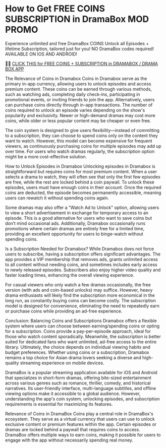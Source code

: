 # How to Get FREE COINS SUBSCRIPTION in DramaBox MOD PROMO

Experience unlimited and free DramaBox COINS Unlock all Episodes + lifetime Subscription, tailored just for you! NO DramaBox codes required! AVAILABLE ON IOS AND ANDROID!

📢📢 <a href="https://generatenow.bond/new/pages/dramabox.html">CLICK THIS for FREE COINS + SUBSCRIPTION in DRAMABOX / DRAMA BOX APP</a>


The Relevance of Coins in Dramabox
Coins in Dramabox serve as the primary in-app currency, allowing users to unlock episodes and access premium content. These coins can be earned through various methods, such as watching ads, completing daily check-ins, participating in promotional events, or inviting friends to join the app. Alternatively, users can purchase coins directly through in-app transactions. The number of coins required to unlock an episode varies depending on the show's popularity and exclusivity. Newer or high-demand dramas may cost more coins, while older or less popular content may be cheaper or even free.

The coin system is designed to give users flexibility—instead of committing to a subscription, they can choose to spend coins only on the content they want to watch. However, this model can become expensive for frequent viewers, as continuously purchasing coins for multiple episodes may add up over time. For users who watch dramas regularly, the subscription option might be a more cost-effective solution.

How to Unlock Episodes in Dramabox
Unlocking episodes in Dramabox is straightforward but requires coins for most premium content. When a user selects a drama to watch, they will often see that only the first few episodes are free, while the rest are locked behind a coin paywall. To unlock these episodes, users must have enough coins in their account. Once the required coins are deducted, the episode becomes permanently accessible, meaning users can rewatch it without spending coins again.

Some dramas may also offer a "Watch Ad to Unlock" option, allowing users to view a short advertisement in exchange for temporary access to an episode. This is a good alternative for users who want to save coins but don’t mind occasional ads. Additionally, Dramabox occasionally runs promotions where certain dramas are entirely free for a limited time, providing an excellent opportunity for users to binge-watch without spending coins.

Is a Subscription Needed for Dramabox?
While Dramabox does not force users to subscribe, having a subscription offers significant advantages. The app provides a VIP membership that removes ads, grants unlimited access to all content without needing coins, and sometimes includes early access to newly released episodes. Subscribers also enjoy higher video quality and faster loading times, enhancing the overall viewing experience.

For casual viewers who only watch a few dramas occasionally, the free version (with ads and coin-based unlocks) may suffice. However, heavy drama enthusiasts will likely find the subscription more economical in the long run, as constantly buying coins can become costly. The subscription model is designed for convenience, eliminating the need to repeatedly earn or purchase coins while providing an ad-free experience.

Conclusion: Balancing Coins and Subscriptions
Dramabox offers a flexible system where users can choose between earning/spending coins or opting for a subscription. Coins provide a pay-per-episode approach, ideal for those who watch content sporadically. Meanwhile, the subscription is better suited for dedicated fans who want unlimited, ad-free access to the entire library. Ultimately, the choice depends on individual viewing habits and budget preferences. Whether using coins or a subscription, Dramabox remains a top choice for Asian drama lovers seeking a diverse and high-quality streaming experience on mobile devices.

DramaBox is a popular streaming application available for iOS and Android that specializes in short-form dramas, offering bite-sized entertainment across various genres such as romance, thriller, comedy, and historical narratives. Its user-friendly interface, multi-language subtitles, and offline viewing options make it accessible to a global audience. However, understanding the app's coin system, unlocking episodes, and subscription requirements is essential for maximizing its features.

Relevance of Coins in DramaBox
Coins play a central role in DramaBox's ecosystem. They serve as a virtual currency that users can use to unlock exclusive content or premium features within the app. Certain episodes or dramas are locked behind a paywall that requires coins to access. DramaBox offers multiple ways to earn coins, making it possible for users to engage with the app without necessarily spending real money.
